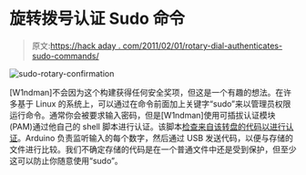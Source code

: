 # 旋转拨号认证 Sudo 命令

> 原文:[https://hack aday . com/2011/02/01/rotary-dial-authenticates-sudo-commands/](https://hackaday.com/2011/02/01/rotary-dial-authenticates-sudo-commands/)

![](../Images/919f36e1dc3ca337d8a70d66059acd6c.png "sudo-rotary-confirmation")

[W1ndman]不会因为这个构建获得任何安全奖项，但这是一个有趣的想法。在许多基于 Linux 的系统上，可以通过在命令前面加上关键字“sudo”来以管理员权限运行命令。通常你会被要求输入密码，但是[W1ndman]使用可插拔认证模块(PAM)通过他自己的 shell 脚本进行认证。该脚本[检查来自该转盘的代码以进行认证](http://www.instructables.com/id/sudo-authentication-via-old-phone-dial-pad)。Arduino 负责监听输入的每个数字，然后通过 USB 发送代码，以便与存储的文件进行比较。我们不确定存储的代码是在一个普通文件中还是受到保护，但至少这可以防止你随意使用“sudo”。